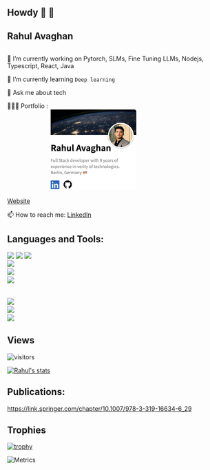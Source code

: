 

## Howdy 👋 👋
## Rahul Avaghan
<div style="display:flex">
<div>

 🔭 I’m currently working on Pytorch, SLMs, Fine Tuning LLMs,  Nodejs, Typescript, React, Java
 
 🌱 I’m currently learning `Deep learning`
 
 💬 Ask me about tech
 
 👨🏽‍💻 Portfolio :
 </br>
 <a href="https://avaghan.dev/" ><img width="200" height="187" style="max-width: 100%;border-radius: 5px;padding-left: 100px;" src="./preview_portpolio.png" /></a>
 
 [Website](https://avaghan.dev)
 </br>

 📫 How to reach me: [LinkedIn](https://www.linkedin.com/in/rahulavaghan)
 
 <div>
  
  <div>

  </div>
  </div>
 
 ## Languages and Tools:  


<code><img height="40" src="https://cdn.jsdelivr.net/gh/devicons/devicon/icons/react/react-original-wordmark.svg" /></code>
 <code><img height="40" src="https://cdn.jsdelivr.net/gh/devicons/devicon/icons/java/java-original-wordmark.svg" /></code>
 <code><img  height="40" src="https://cdn.jsdelivr.net/gh/devicons/devicon/icons/typescript/typescript-original.svg" /></code>
 <code> <img height="40" src="https://cdn.jsdelivr.net/gh/devicons/devicon/icons/javascript/javascript-original.svg" /></code>
   <code> <img height="40" src="https://cdn.jsdelivr.net/gh/devicons/devicon/icons/html5/html5-original-wordmark.svg" /></code>
    <code> <img height="40" src="https://cdn.jsdelivr.net/gh/devicons/devicon/icons/graphql/graphql-plain-wordmark.svg" /></code>
 

  <code> <img  height="40" src="https://cdn.jsdelivr.net/gh/devicons/devicon/icons/amazonwebservices/amazonwebservices-original-wordmark.svg" /></code>
  <code> <img  height="40" src="https://cdn.jsdelivr.net/gh/devicons/devicon/icons/nodejs/nodejs-original-wordmark.svg" /></code>
  <code> <img  height="40" src="https://cdn.jsdelivr.net/gh/devicons/devicon/icons/postgresql/postgresql-original-wordmark.svg" /></code>

## Views
![visitors](https://visitor-badge.laobi.icu/badge?page_id=rahul-avaghan)

[![Rahul's stats](https://github-readme-stats.vercel.app/api?username=rahul-avaghan&theme=dark&show_icons=true&count_private=true&include_all_commits=true&hide=totalPRs)](https://www.linkedin.com/in/rahulavaghan)

## Publications:
https://link.springer.com/chapter/10.1007/978-3-319-16634-6_29

## Trophies


[![trophy](https://github-profile-trophy.vercel.app/?username=rahul-avaghan&theme=monokai&margin-w=15&margin-h=15&&no-frame=true&row=1)]()

![Metrics](https://metrics.lecoq.io/rahul-avaghan)

